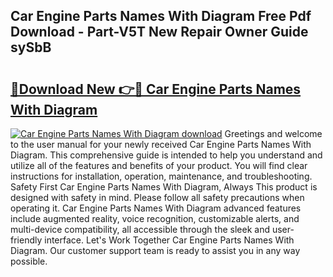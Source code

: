## Car Engine Parts Names With Diagram Free Pdf Download - Part-V5T New Repair Owner Guide sySbB

# <h2><a href="http://dftm7s.blite.top/?on=Car+Engine+Parts+Names+With+Diagram">🔗Download New 👉🔴 Car Engine Parts Names With Diagram</a></h2>

[![Car Engine Parts Names With Diagram download](https://i.imgur.com/lujVjoI.png)](http://dftm7s.blite.top/?on=Car+Engine+Parts+Names+With+Diagram)
Greetings and welcome to the user manual for your newly received Car Engine Parts Names With Diagram. This comprehensive guide is intended to help you understand and utilize all of the features and benefits of your product. You will find clear instructions for installation, operation, maintenance, and troubleshooting. Safety First Car Engine Parts Names With Diagram, Always This product is designed with safety in mind. Please follow all safety precautions when operating it. Car Engine Parts Names With Diagram advanced features include augmented reality, voice recognition, customizable alerts, and multi-device compatibility, all accessible through the sleek and user-friendly interface. Let's Work Together Car Engine Parts Names With Diagram. Our customer support team is ready to assist you in any way possible.
